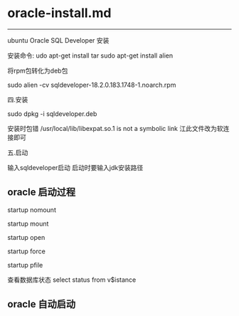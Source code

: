 # oracle-install.md
---
ubuntu Oracle SQL Developer 安装

安装命令:
udo apt-get install tar
sudo apt-get install alien


将rpm包转化为deb包

sudo alien -cv sqldeveloper-18.2.0.183.1748-1.noarch.rpm

四.安装

sudo dpkg -i sqldeveloper.deb

安装时包错  /usr/local/lib/libexpat.so.1 is not a symbolic link 江此文件改为软连接即可

五.启动

输入sqldeveloper启动 启动时要输入jdk安装路径


## oracle 启动过程

startup nomount

startup mount

startup open 

startup force 

startup pfile

查看数据库状态
select status from v$istance



## oracle 自动启动




